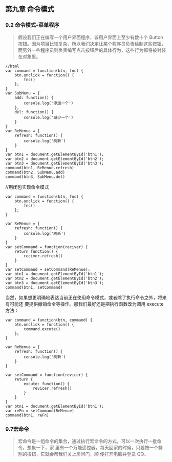 ## 第九章 命令模式

### 9.2 命令模式-菜单程序

> 假设我们正在编写一个用户界面程序，该用户界面上至少有数十个 Button 按钮。因为项目比较复杂，所以我们决定让某个程序员负责绘制这些按钮，而另外一些程序员则负责编写点击按钮后的具体行为，这些行为都将被封装在对象里。

```
//html
var command = function(btn, fnc) {
    btn.onclick = function() {
        fnc()
    };
}
var SubMenu = {
    add: function() {
        console.log('添加一个')
    },
    del: function() {
        console.log('减少一个')
    }
}
var ReMenue = {
    refresh: function() {
        console.log('刷新')
    }
}
var btn1 = document.getElementById('btn1');
var btn2 = document.getElementById('btn2');
var btn3 = document.getElementById('btn3');
command(btn1, ReMenue.refresh)
command(btn2, SubMenu.add)
command(btn3, SubMenu.del)
```

//用闭包实现命令模式

```
var command = function(btn, fnc) {
    btn.onclick = function() {
        fnc()
    };
}

var ReMenue = {
    refresh: function() {
        console.log('刷新')
    }
}
var setCommand = function(reciver) {
    return function() {
        reciver.refresh()
    }
}
var setCommand = setCommand(ReMenue);
var btn1 = document.getElementById('btn1');
var btn2 = document.getElementById('btn2');
var btn3 = document.getElementById('btn3');
command(btn1, setCommand)
```

当然，如果想更明确地表达当前正在使用命令模式，或者除了执行命令之外，将来有可能还
要提供撤销命令等操作。那我们最好还是把执行函数改为调用 execute 方法：

```
var command = function(btn, command) {
    btn.onclick = function() {
        command.excute()
    };
}

var ReMenue = {
    refresh: function() {
        console.log('刷新')
    }
}

var setCommand = function(revicer) {
    return {
        excute: function() {
            revicer.refresh()
        }
    }
}
var btn1 = document.getElementById('btn1');
var reFn = setCommand(ReMenue)
command(btn1, reFn)
```

### 9.7宏命令
> 宏命令是一组命令的集合，通过执行宏命令的方式，可以一次执行一批命令。想象一下，家
里有一个万能遥控器，每天回家的时候，只要按一个特别的按钮，它就会帮我们关上房间门，顺
便打开电脑并登录 QQ。
